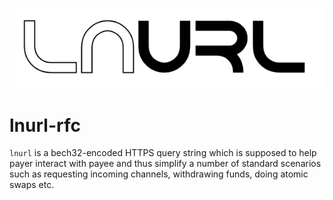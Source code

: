 ![Logo](media/logo/logo_600.png)

# lnurl-rfc

`lnurl` is a bech32-encoded HTTPS query string which is supposed to help payer interact with payee and thus simplify a number of standard scenarios such as requesting incoming channels, withdrawing funds, doing atomic swaps etc.
